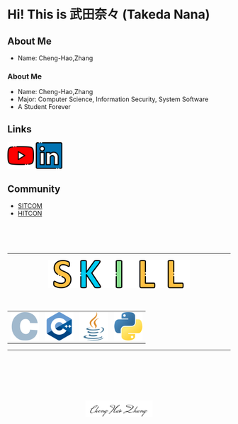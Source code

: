 # Hi! This is 武田奈々 (Takeda Nana)


## About Me
- Name: Cheng-Hao,Zhang

<h3> About Me</h3>

- Name: Cheng-Hao,Zhang
- Major: Computer Science, Information Security, System Software
- A Student Forever

## Links
<a href=https://www.youtube.com/c/tw-takedanana><img src="youtube.png" width="60" height="60"></a>
<a href="https://www.linkedin.com/in/takedahao/"><img src="linkedin.png" width="60" ></a>

## Community
- [SITCOM](https://sitcon.org/2022/)
- [HITCON](https://hitcon.org/2022/)
<br><br><br><br><br>

---

<div align="center">
    <img src="s.png" alt=""><img src="k.png" alt=""><img src="i.png" alt=""><img src="l.png" alt=""><img src="l.png" alt="">
    <br><br><br>
    <table class="linker">
        <td><img src="c.png" alt=""></td>
        <td><img src="c-.png" alt=""></td>
        <td><img src="java.png" alt=""></td>
        <td><img src="python.png" alt=""></td>
    </table>
</div>


---   

<br><br><br><br><br>
<div align="center">
    <img width=30% src="ChengHao.png">
</div>


